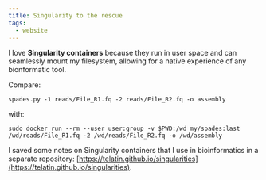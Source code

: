 ```yaml
---
title: Singularity to the rescue
tags:
  - website
---
```


I love **Singularity containers** because they run in user space and can
seamlessly mount my filesystem, allowing for a native experience of any
bionformatic tool.

Compare:
```
spades.py -1 reads/File_R1.fq -2 reads/File_R2.fq -o assembly
```
<!--more-->
with:
```
sudo docker run --rm --user user:group -v $PWD:/wd my/spades:last /wd/reads/File_R1.fq -2 /wd/reads/File_R2.fq -o /wd/assembly
```

I saved some notes on Singularity containers that I use in bioinformatics
in a separate repository: [https://telatin.github.io/singularities](https://telatin.github.io/singularities).
